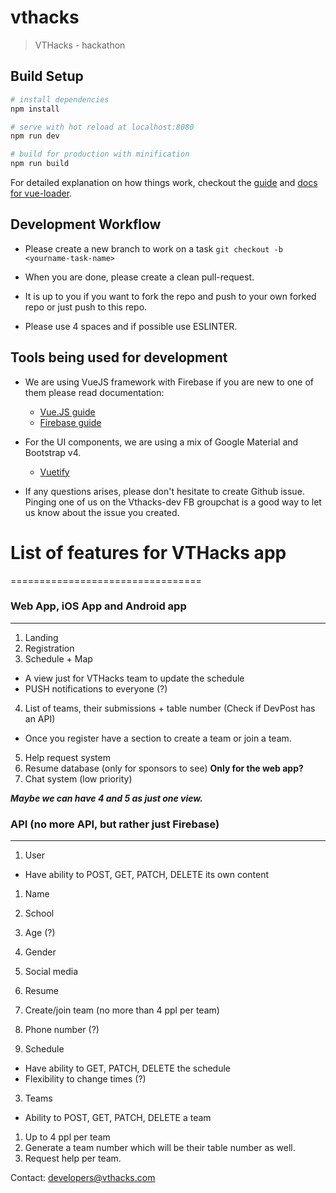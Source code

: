 # vthacks

> VTHacks - hackathon

## Build Setup

``` bash
# install dependencies
npm install

# serve with hot reload at localhost:8080
npm run dev

# build for production with minification
npm run build
```

For detailed explanation on how things work, checkout the [guide](http://vuejs-templates.github.io/webpack/) and [docs for vue-loader](http://vuejs.github.io/vue-loader).

## Development Workflow

- Please create a new branch to work on a task `git checkout -b
  <yourname-task-name>`

- When you are done, please create a clean pull-request.

- It is up to you if you want to fork the repo and push to your own forked repo
  or just push to this repo.

- Please use 4 spaces and if possible use ESLINTER.

## Tools being used for development

- We are using VueJS framework with Firebase if you are new to one of them
  please read documentation:
    * [Vue.JS guide](https://vuejs.org/v2/guide/)
    * [Firebase guide](https://firebase.google.com/docs/)

- For the UI components, we are using a mix of Google Material and Bootstrap v4.
    * [Vuetify](https://vuetifyjs.com/)

- If any questions arises, please don't hesitate to create Github issue. Pinging
  one of us on the Vthacks-dev FB groupchat is a good way to let us know about
  the issue you created.


# List of features for VTHacks app
=================================

### Web App, iOS App and Android app
--------------------------------
1. Landing
2. Registration
3. Schedule + Map
  * A view just for VTHacks team to update the schedule
  * PUSH notifications to everyone (?)
4. List of teams, their submissions + table number (Check if DevPost has an
   API)
  * Once you register have a section to create a team or join a team.
5. Help request system
6. Resume database (only for sponsors to see) __Only for the web app?__
7. Chat system (low priority)


___Maybe we can have 4 and 5 as just one view.___


### API (no more API, but rather just Firebase)
---
1. User
  * Have ability to POST, GET, PATCH, DELETE its own content

  1. Name
  2. School
  3. Age (?)
  4. Gender
  5. Social media
  6. Resume
  7. Create/join team (no more than 4 ppl per team)
  8. Phone number (?)

2. Schedule
  * Have ability to GET, PATCH, DELETE the schedule
  * Flexibility to change times (?)

3. Teams
  * Ability to POST, GET, PATCH, DELETE a team

  1. Up to 4 ppl per team
  2. Generate a team number which will be their table number as well.
  3. Request help per team.

Contact: developers@vthacks.com
